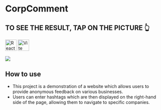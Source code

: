 # CorpComment
## TO SEE THE RESULT, TAP ON THE PICTURE 👆
<p> <img src="https://raw.githubusercontent.com/danielcranney/readme-generator/main/public/icons/skills/react-colored.svg" width="36" height="36" alt="React" /> <img src="https://raw.githubusercontent.com/danielcranney/readme-generator/main/public/icons/skills/vite-colored.svg" width="36" height="36" alt="Vite" /></p>
<a href="https://babinigor.github.io/corpcomment/"><img src="https://github.com/user-attachments/assets/0fc9c212-a741-4b94-8d5b-72e32775385e"/></a>



## How to use
 - This project is a demonstration of a website which allows users to provide anonymous feedback on various businesses.
 - Users can enter hashtags which are then displayed on the right-hand side of the page, allowing them to navigate to specific companies.

